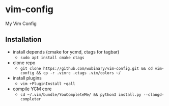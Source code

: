 # vim-config
My Vim Config

## Installation
- install depends (cmake for ycmd, ctags for tagbar)
    - `sudo apt install cmake ctags` 
- clone repo
    - `git clone https://github.com/wubinary/vim-config.git && cd vim-config && cp -r .vimrc .ctags .vim/colors ~/`
- install plugins
    - `vim +PluginInstall +qall`
- compile YCM core
    - `cd ~/.vim/bundle/YouCompleteMe/ && python3 install.py --clangd-completer`
